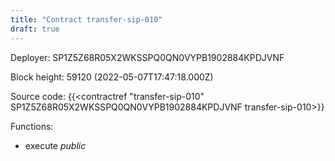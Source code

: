 ```yaml
---
title: "Contract transfer-sip-010"
draft: true
---
```

Deployer: SP1Z5Z68R05X2WKSSPQ0QN0VYPB1902884KPDJVNF


 



Block height: 59120 (2022-05-07T17:47:18.000Z)

Source code: {{<contractref "transfer-sip-010" SP1Z5Z68R05X2WKSSPQ0QN0VYPB1902884KPDJVNF transfer-sip-010>}}

Functions:

* execute _public_
